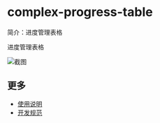# complex-progress-table

简介：进度管理表格

进度管理表格

![截图](https://img.alicdn.com/tfs/TB1tcvSg5qAXuNjy1XdXXaYcVXa-1894-1312.png)

## 更多

* [使用说明](http://gitlab.alibaba-inc.com/ice/notes/issues/830)
* [开发规范](http://gitlab.alibaba-inc.com/ice/notes/issues/830)
